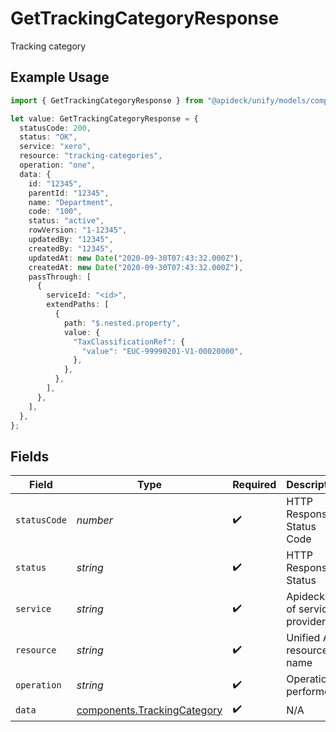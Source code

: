 # GetTrackingCategoryResponse

Tracking category

## Example Usage

```typescript
import { GetTrackingCategoryResponse } from "@apideck/unify/models/components";

let value: GetTrackingCategoryResponse = {
  statusCode: 200,
  status: "OK",
  service: "xero",
  resource: "tracking-categories",
  operation: "one",
  data: {
    id: "12345",
    parentId: "12345",
    name: "Department",
    code: "100",
    status: "active",
    rowVersion: "1-12345",
    updatedBy: "12345",
    createdBy: "12345",
    updatedAt: new Date("2020-09-30T07:43:32.000Z"),
    createdAt: new Date("2020-09-30T07:43:32.000Z"),
    passThrough: [
      {
        serviceId: "<id>",
        extendPaths: [
          {
            path: "$.nested.property",
            value: {
              "TaxClassificationRef": {
                "value": "EUC-99990201-V1-00020000",
              },
            },
          },
        ],
      },
    ],
  },
};
```

## Fields

| Field                                                                      | Type                                                                       | Required                                                                   | Description                                                                | Example                                                                    |
| -------------------------------------------------------------------------- | -------------------------------------------------------------------------- | -------------------------------------------------------------------------- | -------------------------------------------------------------------------- | -------------------------------------------------------------------------- |
| `statusCode`                                                               | *number*                                                                   | :heavy_check_mark:                                                         | HTTP Response Status Code                                                  | 200                                                                        |
| `status`                                                                   | *string*                                                                   | :heavy_check_mark:                                                         | HTTP Response Status                                                       | OK                                                                         |
| `service`                                                                  | *string*                                                                   | :heavy_check_mark:                                                         | Apideck ID of service provider                                             | xero                                                                       |
| `resource`                                                                 | *string*                                                                   | :heavy_check_mark:                                                         | Unified API resource name                                                  | tracking-categories                                                        |
| `operation`                                                                | *string*                                                                   | :heavy_check_mark:                                                         | Operation performed                                                        | one                                                                        |
| `data`                                                                     | [components.TrackingCategory](../../models/components/trackingcategory.md) | :heavy_check_mark:                                                         | N/A                                                                        |                                                                            |